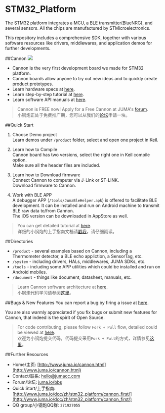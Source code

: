 # STM32_Platform

The STM32 platform integrates a MCU, a BLE transmitter(BlueNRG), and several sensors. All the chips are manufactured by STMicroelectronics.

This repository includes a comprehensive SDK, together with various software resources like drivers, middlewares, and application demos for further developments.


##Cannon
![](http://mydiscuz.b0.upaiyun.com/forum/201603/15/175436widgtvqjl48ujsv4.jpg)  

* Cannon is the very first development board we made for STM32 platform. 
* Cannon boards allow anyone to try out new ideas and to quickly create product prototypes.
* Learn hardware specs at [here](http://www.juma.io/platform/cannon.html).
* Learn step-by-step tutorial at [here](http://www.juma.io/doc/zh/stm32_platform/cannon_first/).
* Learn software API manuals at [here](http://www.juma.io/doc/zh/embedded_sdk.html).


> Cannon is FREE now! Apply for a Free Cannon at JUMA's [forum](http://bbs.juma.io:8080/bbs/forum.php?mod=viewthread&tid=131&page=1&extra=#pid433).  
> 小钢炮正处于免费推广期，您可以从我们的[论坛](http://bbs.juma.io:8080/bbs/forum.php?mod=viewthread&tid=131&page=1&extra=#pid433)申请一块。


##Quick Start

1. Choose Demo project  
Learn demos under `/product` folder, select and open one project in Keil.  

2. Learn how to Compile   
Cannon board has two versions, select the right one in Keil compile option.  
Make sure all the header files are included.

3. Learn how to Download firmware  
Connect Cannon to computer via J-Link or ST-LINK.   
Download firmware to Cannon.

4. Work with BLE APP  
A debugger APP (`/tools/JumaBleHelper.apk`) is offered to facilitate BLE development. It can be installed and run on Android machine to transmit BLE raw data to/from Cannon.  
The iOS version can be downloaded in AppStore as well.

> You can get detailed tutorial at [here](http://www.juma.io/doc/zh/stm32_platform/cannon_first/).    
> 详细的小钢炮的上手指南文档请[戳我](http://www.juma.io/doc/zh/stm32_platform/cannon_first/)，请仔细阅读。


##Directories
* `/product` - several examples based on Cannon, including a Thermometer detector, a BLE echo appliction, a SensorTag, etc. 
* `/system` - including drivers, HALs, middlewares, JUMA SDKs, etc.
* `/tools` - including some APP utilities which could be installed and run on Android mobiles. 
* `/document` - things like document, datasheet, manuals, etc.

> Learn Cannon software architecture at [here](http://www.juma.io/doc/zh/stm32_platform/cannon_software/).  
> 小钢炮代码学习请参阅[这里](http://www.juma.io/doc/zh/stm32_platform/cannon_software/)。

##Bugs & New Features
You can report a bug by firing a issue at [here](https://github.com/JUMA-IO/STM32_Platform/issues).   

You are also warmly appreciated if you fix bugs or submit new features for Cannon, that indeed is the spirit of Open Source.

> For code contributing, please follow `Fork + Pull` flow, detailed could be viewed at [here](http://www.juma.io/doc/zh/stm32_platform/cannon_software/#_5).  
> 欢迎为小钢炮提交代码，代码提交采用`Fork + Pull`的方式，详情参见[这里](http://www.juma.io/doc/zh/stm32_platform/cannon_software/#_5)。



##Further Resources
* Home/主页: [http://www.juma.io/cannon.html](http://www.juma.io/cannon.html)
* Contact/联系: [hello@jumacc.com](hello@jumacc.com)
* Forum/论坛: [juma.io/bbs](juma.io/bbs)
* Quick Start/上手指南: [http://www.juma.io/doc/zh/stm32_platform/cannon_first/](http://www.juma.io/doc/zh/stm32_platform/cannon_first/)
* QQ group/小钢炮QQ群: `271927055`


